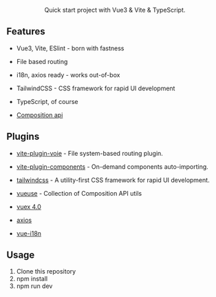 <p align='center'>
Quick start project with Vue3 & Vite & TypeScript.<br/>
</p>

## Features

- Vue3, Vite, ESlint -  born with fastness

- File based routing

- i18n, axios ready - works out-of-box

- TailwindCSS - CSS framework for rapid UI development

- TypeScript, of course

- [Composition api](https://composition-api.vuejs.org/)

## Plugins

- [vite-plugin-voie](https://github.com/vamplate/vite-plugin-voie) - File system-based routing plugin.

- [vite-plugin-components](https://github.com/antfu/vite-plugin-components) - On-demand components auto-importing.

- [tailwindcss](https://github.com/tailwindlabs/tailwindcss) - A utility-first CSS framework for rapid UI development.

- [vueuse](https://github.com/antfu/vueuse) - Collection of Composition API utils

- [vuex 4.0](https://github.com/vuejs/vuex/tree/4.0)

- [axios](https://github.com/axios/axios)

- [vue-i18n](https://github.com/kazupon/vue-i18n)

## Usage

1. Clone this repository
2. npm install
3. npm run dev